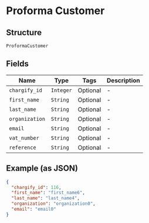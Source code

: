 
# Proforma Customer

## Structure

`ProformaCustomer`

## Fields

| Name | Type | Tags | Description |
|  --- | --- | --- | --- |
| `chargify_id` | `Integer` | Optional | - |
| `first_name` | `String` | Optional | - |
| `last_name` | `String` | Optional | - |
| `organization` | `String` | Optional | - |
| `email` | `String` | Optional | - |
| `vat_number` | `String` | Optional | - |
| `reference` | `String` | Optional | - |

## Example (as JSON)

```json
{
  "chargify_id": 116,
  "first_name": "first_name6",
  "last_name": "last_name4",
  "organization": "organization0",
  "email": "email0"
}
```

